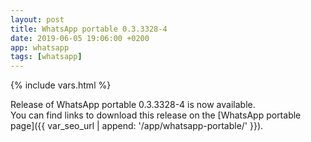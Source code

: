 ```yaml
---
layout: post
title: WhatsApp portable 0.3.3328-4
date: 2019-06-05 19:06:00 +0200
app: whatsapp
tags: [whatsapp]
---
```

{% include vars.html %}

Release of WhatsApp portable 0.3.3328-4 is now available.<br />
You can find links to download this release on the [WhatsApp portable page]({{ var_seo_url | append: '/app/whatsapp-portable/' }}).